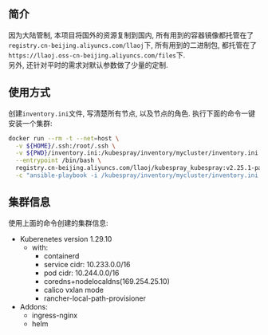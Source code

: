## 简介

因为大陆管制, 本项目将国外的资源复制到国内, 所有用到的容器镜像都托管在了`registry.cn-beijing.aliyuncs.com/llaoj`下, 所有用到的二进制包, 都托管在了`https://llaoj.oss-cn-beijing.aliyuncs.com/files`下.  
另外, 还针对平时的需求对默认参数做了少量的定制.

## 使用方式

创建`inventory.ini`文件, 写清楚所有节点, 以及节点的角色. 执行下面的命令一键安装一个集群:

```sh
docker run --rm -t --net=host \
  -v ${HOME}/.ssh:/root/.ssh \
  -v ${PWD}/inventory.ini:/kubespray/inventory/mycluster/inventory.ini \
  --entrypoint /bin/bash \
  registry.cn-beijing.aliyuncs.com/llaoj/kubespray_kubespray:v2.25.1-patch-0.4 \
  -c "ansible-playbook -i /kubespray/inventory/mycluster/inventory.ini cluster.yml -vvv"
```
## 集群信息

使用上面的命令创建的集群信息:

- Kuberenetes version 1.29.10
  - with:
    - containerd
    - service cidr: 10.233.0.0/16
    - pod cidr: 10.244.0.0/16
    - coredns+nodelocaldns(169.254.25.10)
    - calico vxlan mode
    - rancher-local-path-provisioner
- Addons:
  - ingress-nginx
  - helm